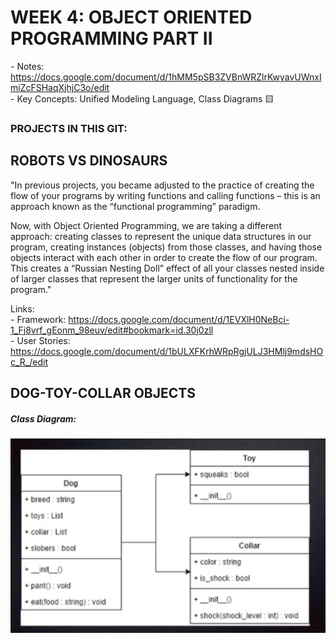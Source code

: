 # WEEK 4: OBJECT ORIENTED PROGRAMMING PART II  
\- Notes: https://docs.google.com/document/d/1hMM5pSB3ZVBnWRZlrKwyavUWnxImiZcFSHaqXjhjC3o/edit  
\- Key Concepts: Unified Modeling Language, Class Diagrams 🟨

### PROJECTS IN THIS GIT: 
## ROBOTS VS DINOSAURS
"In previous projects, you became adjusted to the practice of creating the flow of your programs by writing functions and calling functions – this is an approach known as the “functional programming” paradigm.  

Now, with Object Oriented Programming, we are taking a different approach: creating classes to represent the unique data structures in our program, creating instances (objects) from those classes, and having those objects interact with each other in order to create the flow of our program. This creates a “Russian Nesting Doll” effect of all your classes nested inside of larger classes that represent the larger units of functionality for the program."  

Links:  
\- Framework: https://docs.google.com/document/d/1EVXlH0NeBci-1_Fj8vrf_gEonm_98euv/edit#bookmark=id.30j0zll  
\- User Stories: https://docs.google.com/document/d/1bULXFKrhWRpRgjULJ3HMlj9mdsHOc_R_/edit  

## DOG-TOY-COLLAR OBJECTS 
##### Class Diagram:
![](images/class_diagram.png)

